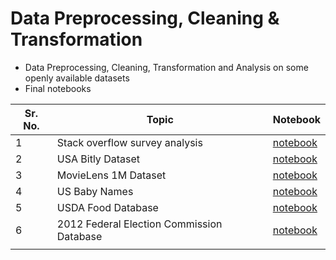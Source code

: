 # Data Preprocessing, Cleaning & Transformation

* Data Preprocessing, Cleaning, Transformation and Analysis on some openly available datasets
* Final notebooks

| Sr. No. | Topic                                     | Notebook                                                                                                                                                                                                                      |
| ------- | ----------------------------------------- | ----------------------------------------------------------------------------------------------------------------------------------------------------------------------------------------------------------------------------- |
| 1       | Stack overflow survey analysis            | [notebook](https://nbviewer.jupyter.org/github/veb-101/Data-Science-Projects/blob/master/Data%20Preprocessing%2C%20Cleaning%20%26%20Transformation/Stack%20Overflow%20survey%20analysis/Stack_Overflow_dev_type_survey.ipynb) |
| 2       | USA Bitly Dataset                         | [notebook](https://nbviewer.jupyter.org/github/veb-101/Data-Science-Projects/blob/master/Data%20Preprocessing%2C%20Cleaning%20%26%20Transformation/USA_Bitly_dataset/bitly_data.ipynb)                                        |
| 3       | MovieLens 1M Dataset                      | [notebook](https://nbviewer.jupyter.org/github/veb-101/Data-Science-Projects/blob/master/Data%20Preprocessing%2C%20Cleaning%20%26%20Transformation/MovieLens%20Dataset/movielens_dataset.ipynb)                               |
| 4       | US Baby Names                             | [notebook](https://nbviewer.jupyter.org/github/veb-101/Data-Science-Projects/blob/master/Data%20Preprocessing%2C%20Cleaning%20%26%20Transformation/BabyNames%20dataset/baby_names_USA_dataset.ipynb)                          |
| 5       | USDA Food Database                        | [notebook](https://nbviewer.jupyter.org/github/veb-101/Data-Science-Projects/blob/master/Data%20Preprocessing%2C%20Cleaning%20%26%20Transformation/USDA%20food%20database/USDA_food_database.ipynb)                           |
| 6       | 2012 Federal Election Commission Database | [notebook](https://nbviewer.jupyter.org/github/veb-101/Data-Science-Projects/blob/master/Data%20Preprocessing%2C%20Cleaning%20%26%20Transformation/2012%20FEC%20database/fec_data.ipynb)         
                             |
